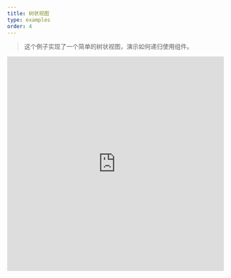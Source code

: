 ```yaml
---
title: 树状视图
type: examples
order: 4
---
```


> 这个例子实现了一个简单的树状视图，演示如何递归使用组件。

<iframe width="100%" height="500" src="https://jsfiddle.net/yyx990803/3p0j5sgy/embedded/result,html,js,css" allowfullscreen="allowfullscreen" frameborder="0"></iframe>
